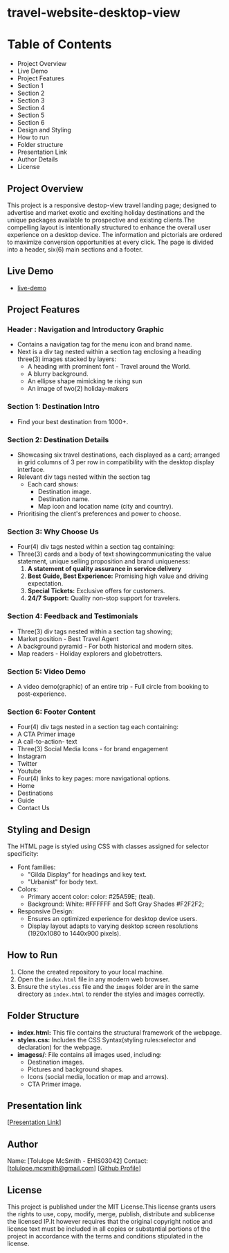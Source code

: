 # travel-website-desktop-view

# Table of Contents
- Project Overview 
- Live Demo
- Project Features
- Section 1
- Section 2
- Section 3
- Section 4
- Section 5
- Section 6
- Design and Styling
- How to run
- Folder structure
- Presentation Link
- Author Details
- License

## Project Overview
This project is a responsive destop-view travel landing page; designed to advertise and market exotic and exciting holiday destinations and the unique packages available to prospective and existing clients.The compelling layout is intentionally structured to enhance the overall user experience on a desktop device. The information and pictorials are ordered to maximize conversion opportunities at every click. The page is divided into a header, six(6) main sections and a footer.

## Live Demo 
- [live-demo](https://travel-website-desktop-view-lt84.onrender.com) 

## Project Features

### Header : Navigation and Introductory Graphic
- Contains a navigation tag for the menu icon and brand name.
- Next is a div tag nested within a section tag enclosing  a heading three(3) images stacked by layers:
  - A heading with prominent font - Travel around the World.
  - A blurry background.
  - An ellipse shape mimicking te rising sun
  - An image of two(2) holiday-makers

### Section 1: Destination Intro
- Find your best destination from 1000+.

### Section 2: Destination Details
- Showcasing six travel destinations, each displayed as a card; arranged in grid columns of 3 per row in compatibility with the desktop display interface.
- Relevant div tags nested within the section tag
  - Each card shows:
    - Destination image.
    - Destination name.
    - Map icon and location name (city and country).
- Prioritising the client's preferences and power to choose.

### Section 3: Why Choose Us
- Four(4) div tags nested within a section tag containing:
- Three(3) cards and a body of text showingcommunicating the value statement, unique selling proposition and brand uniqueness:
  1. **A statement of quality assurance in service delivery**
  2. **Best Guide, Best Experience:** Promising high value and driving expectation.
  3. **Special Tickets:** Exclusive offers for customers.
  4. **24/7 Support:** Quality non-stop support for travelers.

### Section 4: Feedback and Testimonials
- Three(3) div tags nested within a section tag showing;
 - Market position - Best Travel Agent
 - A background pyramid - For both historical and modern sites.
 - Map readers - Holiday explorers and globetrotters.

 ### Section 5: Video Demo
 -  A video demo(graphic) of an entire trip - Full circle from booking to post-experience.

 ### Section 6: Footer Content
 - Four(4) div tags nested in a section tag each containing:
 - A CTA Primer image
 - A call-to-action- text 
 - Three(3) Social Media Icons - for brand engagement
  - Instagram
  - Twitter
  - Youtube
 - Four(4) links to key pages: more navigational options.
  - Home
  - Destinations
  - Guide
  - Contact Us

## Styling and Design
The  HTML page is styled using CSS with classes assigned for selector specificity:
- Font families:
  - "Gilda Display" for headings and key text.
  - "Urbanist" for body text.
- Colors:
  - Primary accent color: color: #25A59E; (teal).
  - Background: White: #FFFFFF and Soft Gray Shades #F2F2F2;
- Responsive Design:
  - Ensures an optimized experience for desktop device users.
  - Display layout adapts to varying desktop screen resolutions (1920x1080 to 1440x900 pixels).

## How to Run
1. Clone the created repository to your local machine.
2. Open the `index.html` file in any modern web browser.
3. Ensure the `styles.css` file and the `images` folder are in the same directory as `index.html` to render the styles and images correctly.

## Folder Structure
- **index.html:** This file contains the structural framework of the webpage.
- **styles.css:** Includes the CSS Syntax(styling rules:selector and declaration) for the webpage.
- **imagess/**: File contains all images used, including:
  - Destination images.
  - Pictures and background shapes.
  - Icons (social media, location or map and arrows).
  - CTA Primer image.

## Presentation link
[[Presentation Link](https://www.loom.com/share/95b0956f8bee4e7e95c8999701b297b7?sid=0cb23421-e6f2-4ecb-aef9-891eda9e794c)]

## Author
Name: [Tolulope McSmith - EHIS03042]
Contact: [tolulope.mcsmith@gmail.com]
 [[Github Profile](https://github.com/EHIS03042)]

## License
 This project is published under the MIT License.This license grants users the rights to use, copy, modify, merge, publish, distribute and sublicense the licensed IP.It however requires that the original copyright notice and license text must be included in all copies or substantial portions of the project in accordance with the terms and conditions stipulated in the license.